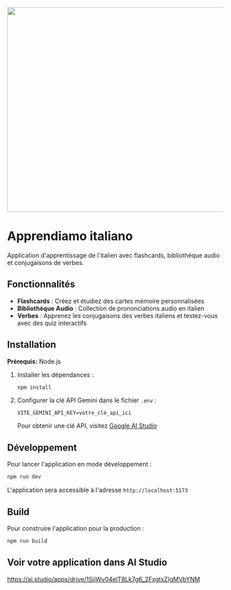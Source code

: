 <div align="center">
<img width="1200" height="475" alt="GHBanner" src="https://github.com/user-attachments/assets/0aa67016-6eaf-458a-adb2-6e31a0763ed6" />
</div>

# Apprendiamo italiano

Application d'apprentissage de l'italien avec flashcards, bibliothèque audio et conjugaisons de verbes.

## Fonctionnalités

- **Flashcards** : Créez et étudiez des cartes mémoire personnalisées
- **Bibliothèque Audio** : Collection de prononciations audio en italien
- **Verbes** : Apprenez les conjugaisons des verbes italiens et testez-vous avec des quiz interactifs

## Installation

**Prérequis:** Node.js

1. Installer les dépendances :
   ```bash
   npm install
   ```

2. Configurer la clé API Gemini dans le fichier `.env` :
   ```env
   VITE_GEMINI_API_KEY=votre_clé_api_ici
   ```

   Pour obtenir une clé API, visitez [Google AI Studio](https://makersuite.google.com/app/apikey)

## Développement

Pour lancer l'application en mode développement :

```bash
npm run dev
```

L'application sera accessible à l'adresse `http://localhost:5173`

## Build

Pour construire l'application pour la production :

```bash
npm run build
```

## Voir votre application dans AI Studio

https://ai.studio/apps/drive/1SjiWv04elT8Lk7g6_2FxgtxZIgMVbYNM
